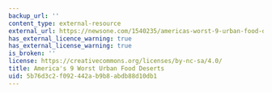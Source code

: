 ```yaml
---
backup_url: ''
content_type: external-resource
external_url: https://newsone.com/1540235/americas-worst-9-urban-food-deserts/
has_external_licence_warning: true
has_external_license_warning: true
is_broken: ''
license: https://creativecommons.org/licenses/by-nc-sa/4.0/
title: America's 9 Worst Urban Food Deserts
uid: 5b76d3c2-f092-442a-b9b8-abdb88d10db1
---
```

